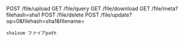POST /file/upload
GET  /file/query
GET  /file/download
GET  /file/meta?filehash=sha1
POST /file/delete
POST /file/update?op=0&filehash=sha1&filename=  
```gotemplate
sha1sum ファイアpath
```